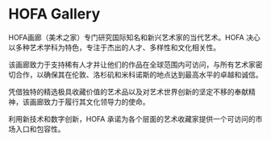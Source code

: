 # 

# HOFA Gallery

HOFA画廊（美术之家）专门研究国际知名和新兴艺术家的当代艺术。HOFA 决心以多种艺术学科为特色，专注于杰出的人才、多样性和文化相关性。 

该画廊致力于支持稀有人才并让他们的作品在全球范围内可访问，与所有艺术家密切合作，以确保其在伦敦、洛杉矶和米科诺斯的地点达到最高水平的卓越和诚信。 

凭借独特的精选极具收藏价值的艺术品以及对艺术世界创新的坚定不移的奉献精神，该画廊致力于履行其文化领导力的使命。

利用新技术和数字创新，HOFA 承诺为各个层面的艺术收藏家提供一个可访问的市场入口和包容性。

